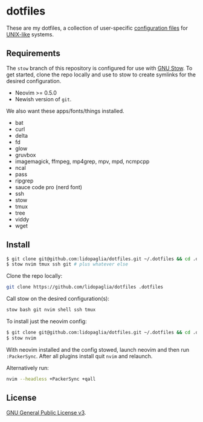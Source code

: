 # dotfiles

These are my dotfiles, a collection of user-specific [configuration
files][1] for [UNIX-like][3] systems.

## Requirements

The `stow` branch of this repository is configured for use with [GNU
Stow][2]. To get started, clone the repo locally and use to stow to create
symlinks for the desired configuration.

- Neovim >= 0.5.0
- Newish version of `git`.

We also want these apps/fonts/things installed.

- bat
- curl
- delta
- fd
- glow
- gruvbox
- imagemagick, ffmpeg, mp4grep, mpv, mpd, ncmpcpp
- ncal
- pass
- ripgrep
- sauce code pro (nerd font)
- ssh
- stow
- tmux
- tree
- viddy
- wget

## Install

```bash
$ git clone git@github.com:lidopaglia/dotfiles.git ~/.dotfiles && cd .dotfiles
$ stow nvim tmux ssh git # plus whatever else
```

Clone the repo locally:

```sh
git clone https://github.com/lidopaglia/dotfiles .dotfiles
```

Call stow on the desired configuration(s):

```sh
stow bash git nvim shell ssh tmux
```

To install just the neovim config:

```bash
$ git clone git@github.com:lidopaglia/dotfiles.git ~/.dotfiles && cd .dotfiles
$ stow nvim
```

With neovim installed and the config stowed, launch neovim and then run
`:PackerSync`. After all plugins install quit `nvim` and relaunch.

Alternatively run:

```sh
nvim --headless +PackerSync +qall
```

## License

[GNU General Public License v3][4].

[1]: http://dotfiles.github.io/
[2]: https://www.gnu.org/software/stow/
[3]: https://www.computerhope.com/jargon/u/unix-like.htm
[4]: https://www.gnu.org/licenses/gpl-3.0.html
[5]: https://zsh.sourceforge.io/Intro/intro_3.html
[6]: https://github.com/morhetz/gruvbox
[7]: https://github.com/ryanoasis/nerd-fonts
[8]: https://github.com/sachaos/viddy
[9]: https://www.nerdfonts.com/
